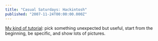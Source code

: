 ```yaml
---
title: "Casual Saturdays: Hackintosh"
published: "2007-11-24T00:00:00.000Z"
---
```


[My kind of tutorial](http://lifehacker.com/software/hack-attack/build-a-hackintosh-mac-for-under-800-321913.php): pick something unexpected but useful, start from the beginning, be specific, and show lots of pictures.